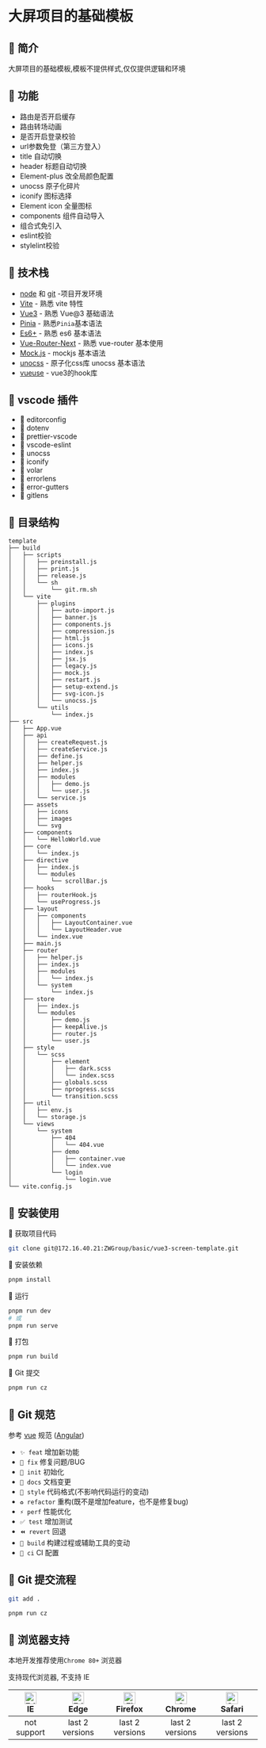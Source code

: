 # 大屏项目的基础模板

## 🍔 简介

大屏项目的基础模板,模板不提供样式,仅仅提供逻辑和环境
## 🍕 功能
- 路由是否开启缓存
- 路由转场动画
- 是否开启登录校验
- url参数免登（第三方登入）
- title 自动切换
- header 标题自动切换
- Element-plus 改全局颜色配置
- unocss 原子化碎片
- iconify 图标选择
- Element icon 全量图标
- components 组件自动导入
- 组合式免引入
- eslint校验
- stylelint校验

## 🍻 技术栈
- [node](http://nodejs.org/) 和 [git](https://git-scm.com/) -项目开发环境
- [Vite](https://vitejs.dev/) - 熟悉 vite 特性
- [Vue3](https://v3.vuejs.org/) - 熟悉 Vue@3 基础语法
- [Pinia](https://pinia.vuejs.org/introduction.html#why-should-i-use-pinia) - 熟悉`Pinia`基本语法
- [Es6+](http://es6.ruanyifeng.com/) - 熟悉 es6 基本语法
- [Vue-Router-Next](https://next.router.vuejs.org/) - 熟悉 vue-router 基本使用
- [Mock.js](https://github.com/nuysoft/Mock) - mockjs 基本语法
- [unocss](https://github.com/nuysoft/Mock) - 原子化css库 unocss 基本语法
- [vueuse](https://vueuse.org/) - vue3的hook库
  
## 🍺 vscode 插件
- 🍭 editorconfig
- 🍬 dotenv
- 🍿 prettier-vscode
- 🍪 vscode-eslint
- 🍺 unocss
- 🍦 iconify
- 🍰 volar
- 🎂 errorlens
- 🍧 error-gutters
- 🍼 gitlens
## 🍩 目录结构
```text
template
├── build
│   ├── scripts
│   │   ├── preinstall.js
│   │   ├── print.js
│   │   ├── release.js
│   │   └── sh
│   │       └── git.rm.sh
│   └── vite
│       ├── plugins
│       │   ├── auto-import.js
│       │   ├── banner.js
│       │   ├── components.js
│       │   ├── compression.js
│       │   ├── html.js
│       │   ├── icons.js
│       │   ├── index.js
│       │   ├── jsx.js
│       │   ├── legacy.js
│       │   ├── mock.js
│       │   ├── restart.js
│       │   ├── setup-extend.js
│       │   ├── svg-icon.js
│       │   └── unocss.js
│       └── utils
│           └── index.js
├── src
│   ├── App.vue
│   ├── api
│   │   ├── createRequest.js
│   │   ├── createService.js
│   │   ├── define.js
│   │   ├── helper.js
│   │   ├── index.js
│   │   ├── modules
│   │   │   ├── demo.js
│   │   │   └── user.js
│   │   └── service.js
│   ├── assets
│   │   ├── icons
│   │   ├── images
│   │   └── svg
│   ├── components
│   │   └── HelloWorld.vue
│   ├── core
│   │   └── index.js
│   ├── directive
│   │   ├── index.js
│   │   └── modules
│   │       └── scrollBar.js
│   ├── hooks
│   │   ├── routerHook.js
│   │   └── useProgress.js
│   ├── layout
│   │   ├── components
│   │   │   ├── LayoutContainer.vue
│   │   │   └── LayoutHeader.vue
│   │   └── index.vue
│   ├── main.js
│   ├── router
│   │   ├── helper.js
│   │   ├── index.js
│   │   ├── modules
│   │   │   └── index.js
│   │   └── system
│   │       └── index.js
│   ├── store
│   │   ├── index.js
│   │   └── modules
│   │       ├── demo.js
│   │       ├── keepAlive.js
│   │       ├── router.js
│   │       └── user.js
│   ├── style
│   │   └── scss
│   │       ├── element
│   │       │   ├── dark.scss
│   │       │   └── index.scss
│   │       ├── globals.scss
│   │       ├── nprogress.scss
│   │       └── transition.scss
│   ├── util
│   │   ├── env.js
│   │   └── storage.js
│   └── views
│       └── system
│           ├── 404
│           │   └── 404.vue
│           ├── demo
│           │   ├── container.vue
│           │   └── index.vue
│           └── login
│               └── login.vue
└── vite.config.js
```
## 🍭 安装使用

🍙 获取项目代码

```bash
git clone git@172.16.40.21:ZWGroup/basic/vue3-screen-template.git
```

🌈 安装依赖

```bash
pnpm install
```

🐥 运行

```bash
pnpm run dev
# 或
pnpm run serve
```

🍁 打包

```bash
pnpm run build
```

🍄 Git 提交

```bash
pnpm run cz
```

## 🍣 Git 规范

参考 [vue](https://github.com/vuejs/vue/blob/dev/.github/COMMIT_CONVENTION.md) 规范 ([Angular](https://github.com/conventional-changelog/conventional-changelog/tree/master/packages/conventional-changelog-angular))

  - `✨ feat` 增加新功能
  - `🐛 fix` 修复问题/BUG
  - `🎉 init` 初始化
  - `📝 docs` 文档变更
  - `💄 style` 代码格式(不影响代码运行的变动)
  - `♻️ refactor` 重构(既不是增加feature，也不是修复bug)
  - `⚡️ perf` 性能优化
  - `✅ test` 增加测试
  - `⏪️ revert` 回退
  - `🚀‍ build` 构建过程或辅助工具的变动
  - `👷 ci` CI 配置


## 🌯 Git 提交流程
```bash
git add .

pnpm run cz
```

## 🍩 浏览器支持

本地开发推荐使用`Chrome 80+` 浏览器

支持现代浏览器, 不支持 IE

| [<img src="https://raw.githubusercontent.com/alrra/browser-logos/master/src/edge/edge_48x48.png" alt=" Edge" width="24px" height="24px" />](http://godban.github.io/browsers-support-badges/)</br>IE | [<img src="https://raw.githubusercontent.com/alrra/browser-logos/master/src/edge/edge_48x48.png" alt=" Edge" width="24px" height="24px" />](http://godban.github.io/browsers-support-badges/)</br>Edge | [<img src="https://raw.githubusercontent.com/alrra/browser-logos/master/src/firefox/firefox_48x48.png" alt="Firefox" width="24px" height="24px" />](http://godban.github.io/browsers-support-badges/)</br>Firefox | [<img src="https://raw.githubusercontent.com/alrra/browser-logos/master/src/chrome/chrome_48x48.png" alt="Chrome" width="24px" height="24px" />](http://godban.github.io/browsers-support-badges/)</br>Chrome | [<img src="https://raw.githubusercontent.com/alrra/browser-logos/master/src/safari/safari_48x48.png" alt="Safari" width="24px" height="24px" />](http://godban.github.io/browsers-support-badges/)</br>Safari |
| :-: | :-: | :-: | :-: | :-: |
| not support | last 2 versions | last 2 versions | last 2 versions | last 2 versions |
